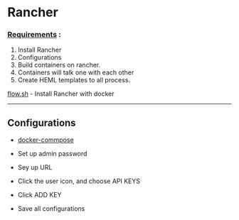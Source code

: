 # Rancher

### [Requirements](./requirements.txt) :

1. Install Rancher
2. Configurations
3. Build containers on rancher.
4. Containers will talk one with each other
5. Create HEML templates to all process.



[flow.sh](./flow.sh) - Install Rancher with docker

---

## Configurations

* [docker-commpose](./docker/docker-compose.yaml)

* Set up admin password 

* Sey up URL

* Click the user icon, and choose API KEYS

* Click ADD KEY

* Save all configurations





